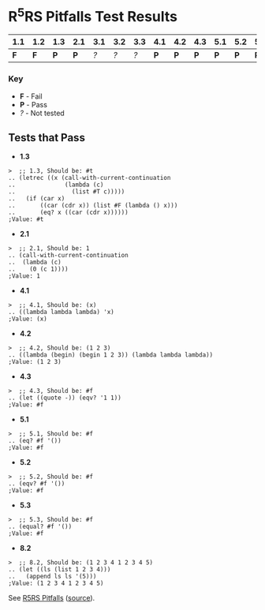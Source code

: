 # R<sup>5</sup>RS Pitfalls Test Results #

| **1.1** | **1.2** | **1.3** | **2.1** | **3.1** | **3.2** | **3.3** | **4.1** | **4.2** | **4.3** | **5.1** | **5.2** | **5.3** | **6.1** | **7.1** | **7.2** | **7.3** | **7.4** | **8.1** | **8.2** |
|:--------|:--------|:--------|:--------|:--------|:--------|:--------|:--------|:--------|:--------|:--------|:--------|:--------|:--------|:--------|:--------|:--------|:--------|:--------|:--------|
| **F**   | **F**   | **P**   | **P**   | _?_     | _?_     | _?_     | **P**   | **P**   | **P**   | **P**   | **P**   | **P**   | _?_     | _?_     | _?_     | _?_     | _?_     | _?_     | **P**   |

### Key ###

  * **F**  -  Fail
  * **P**  -  Pass
  * _?_  -  Not tested

## Tests that Pass ##

  * **1.3**
```
>  ;; 1.3, Should be: #t
.. (letrec ((x (call-with-current-continuation
..              (lambda (c)
..                (list #T c)))))
..   (if (car x)
..       ((car (cdr x)) (list #F (lambda () x)))
..       (eq? x ((car (cdr x))))))
;Value: #t   
```
  * **2.1**
```
>  ;; 2.1, Should be: 1
.. (call-with-current-continuation
..  (lambda (c)
..    (0 (c 1))))
;Value: 1
```
  * **4.1**
```
>  ;; 4.1, Should be: (x)
.. ((lambda lambda lambda) 'x)
;Value: (x)
```
  * **4.2**
```
>  ;; 4.2, Should be: (1 2 3)
.. ((lambda (begin) (begin 1 2 3)) (lambda lambda lambda))
;Value: (1 2 3)
```
  * **4.3**
```
>  ;; 4.3, Should be: #f
.. (let ((quote -)) (eqv? '1 1))
;Value: #f
```
  * **5.1**
```
>  ;; 5.1, Should be: #f
.. (eq? #f '())
;Value: #f
```
  * **5.2**
```
>  ;; 5.2, Should be: #f
.. (eqv? #f '())
;Value: #f
```
  * **5.3**
```
>  ;; 5.3, Should be: #f
.. (equal? #f '())
;Value: #f
```
  * **8.2**
```
>  ;; 8.2, Should be: (1 2 3 4 1 2 3 4 5)
.. (let ((ls (list 1 2 3 4)))
..   (append ls ls '(5)))
;Value: (1 2 3 4 1 2 3 4 5)
```

See [R5RS Pitfalls](http://sisc-scheme.org/r5rs_pitfall.php) ([source](http://sisc-scheme.org/r5rs_pitfall.scm)).
